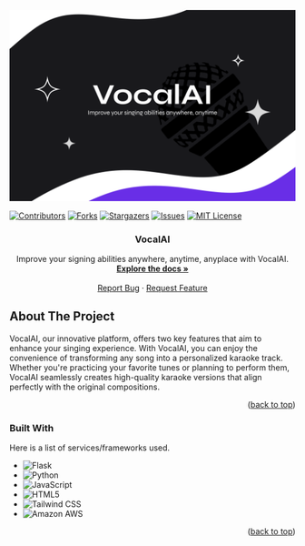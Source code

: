 ![](https://github.com/stampixel/Jamhacks2023/blob/main/Frame%2012.png)

<a name="readme-top"></a>



<!-- PROJECT SHIELDS -->
[![Contributors][contributors-shield]][contributors-url]
[![Forks][forks-shield]][forks-url]
[![Stargazers][stars-shield]][stars-url]
[![Issues][issues-shield]][issues-url]
[![MIT License][license-shield]][license-url]





<h3 align="center">VocalAI</h3>

  <p align="center">
    Improve your signing abilities anywhere, anytime, anyplace with VocalAI.
    <br />
    <a href="https://github.com/stampixel/Jamhacks2023"><strong>Explore the docs »</strong></a>
    <br />
    <br />
    <a href="https://github.com/stampixel/Jamhacks2023/issues">Report Bug</a>
    ·
    <a href="https://github.com/stampixel/Jamhacks2023/issues">Request Feature</a>
  </p>
</div>



<!-- ABOUT THE PROJECT -->

## About The Project

VocalAI, our innovative platform, offers two key features that aim to enhance your singing experience. With VocalAI, you can enjoy the convenience of transforming any song into a personalized karaoke track. Whether you're practicing your favorite tunes or planning to perform them, VocalAI seamlessly creates high-quality karaoke versions that align perfectly with the original compositions.


<p align="right">(<a href="#readme-top">back to top</a>)</p>

### Built With

Here is a list of services/frameworks used.

* ![Flask][Flask]
* ![Python]
* ![JavaScript]
* ![HTML5]
* ![Tailwind CSS](https://img.shields.io/static/v1?style=for-the-badge&message=Tailwind+CSS&color=222222&logo=Tailwind+CSS&logoColor=06B6D4&label=)
* ![Amazon AWS](https://img.shields.io/static/v1?style=for-the-badge&message=Amazon+AWS&color=232F3E&logo=Amazon+AWS&logoColor=FFFFFF&label=)

<p align="right">(<a href="#readme-top">back to top</a>)</p>



[contributors-shield]: https://img.shields.io/github/contributors/stampixel/StudyPod-MetroHacks2022.svg?style=for-the-badge
[contributors-url]: https://github.com/stampixel/StudyPod-MetroHacks2022/graphs/contributors
[forks-shield]: https://img.shields.io/github/forks/stampixel/StudyPod-MetroHacks2022.svg?style=for-the-badge
[forks-url]: https://github.com/stampixel/StudyPod-MetroHacks2022/network/members
[stars-shield]: https://img.shields.io/github/stars/stampixel/StudyPod-MetroHacks2022.svg?style=for-the-badge
[stars-url]: https://github.com/stampixel/StudyPod-MetroHacks2022/stargazers
[issues-shield]: https://img.shields.io/github/issues/stampixel/StudyPod-MetroHacks2022.svg?style=for-the-badge
[issues-url]: https://github.com/stampixel/StudyPod-MetroHacks2022/issues
[license-shield]: https://img.shields.io/github/license/stampixel/StudyPod-MetroHacks2022.svg?style=for-the-badge
[license-url]: https://github.com/stampixel/StudyPod-MetroHacks2022/blob/master/LICENSE.txt
[linkedin-shield]: https://img.shields.io/badge/-LinkedIn-black.svg?style=for-the-badge&logo=linkedin&colorB=555
[product-screenshot]: images/screenshot.jpg

[Bootstrap.com]: https://img.shields.io/badge/Bootstrap-563D7C?style=for-the-badge&logo=bootstrap&logoColor=white
[Bootstrap-url]: https://getbootstrap.com
[JQuery.com]: https://img.shields.io/badge/jQuery-0769AD?style=for-the-badge&logo=jquery&logoColor=white
[JQuery-url]: https://jquery.com
[Flask]: https://img.shields.io/badge/flask-%23000.svg?style=for-the-badge&logo=flask&logoColor=white
[Python]: https://img.shields.io/badge/python-3670A0?style=for-the-badge&logo=python&logoColor=ffdd54
[JavaScript]: https://img.shields.io/badge/javascript-%23323330.svg?style=for-the-badge&logo=javascript&logoColor=%23F7DF1E
[HTML5]: https://img.shields.io/badge/html5-%23E34F26.svg?style=for-the-badge&logo=html5&logoColor=white
[CSS3]: https://img.shields.io/badge/css3-%231572B6.svg?style=for-the-badge&logo=css3&logoColor=white
[NGINX]: https://img.shields.io/badge/nginx-%23009639.svg?style=for-the-badge&logo=nginx&logoColor=white
[SQLite]: https://img.shields.io/badge/sqlite-%2307405e.svg?style=for-the-badge&logo=sqlite&logoColor=white

